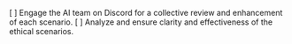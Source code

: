 [ ] Engage the AI team on Discord for a collective review and enhancement of each scenario.
[ ] Analyze and ensure clarity and effectiveness of the ethical scenarios.